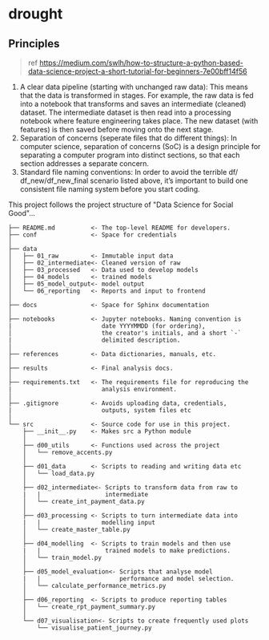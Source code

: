 # drought

## Principles
> ref https://medium.com/swlh/how-to-structure-a-python-based-data-science-project-a-short-tutorial-for-beginners-7e00bff14f56

1. A clear data pipeline (starting with unchanged raw data): This means that the data is transformed in stages. For example, the raw data is fed into a notebook that transforms and saves an intermediate (cleaned) dataset. The intermediate dataset is then read into a processing notebook where feature engineering takes place. The new dataset (with features) is then saved before moving onto the next stage.
2. Separation of concerns (seperate files that do different things): In computer science, separation of concerns (SoC) is a design principle for separating a computer program into distinct sections, so that each section addresses a separate concern.
3. Standard file naming conventions: In order to avoid the terrible df/ df_new/df_new_final scenario listed above, it’s important to build one consistent file naming system before you start coding.

This project follows the project structure of "Data Science for Social Good"...

```
├── README.md          <- The top-level README for developers.
├── conf               <- Space for credentials
│
├── data
│   ├── 01_raw         <- Immutable input data
│   ├── 02_intermediate<- Cleaned version of raw
│   ├── 03_processed   <- Data used to develop models
│   ├── 04_models      <- trained models
│   ├── 05_model_output<- model output
│   └── 06_reporting   <- Reports and input to frontend
│
├── docs               <- Space for Sphinx documentation
│
├── notebooks          <- Jupyter notebooks. Naming convention is
|                         date YYYYMMDD (for ordering),
│                         the creator's initials, and a short `-` 
|                         delimited description.
│
├── references         <- Data dictionaries, manuals, etc. 
│
├── results            <- Final analysis docs.
│
├── requirements.txt   <- The requirements file for reproducing the 
|                         analysis environment.
│
├── .gitignore         <- Avoids uploading data, credentials, 
|                         outputs, system files etc
│
└── src                <- Source code for use in this project.
    ├── __init__.py    <- Makes src a Python module
    │
    ├── d00_utils      <- Functions used across the project
    │   └── remove_accents.py
    │
    ├── d01_data       <- Scripts to reading and writing data etc
    │   └── load_data.py
    │
    ├── d02_intermediate<- Scripts to transform data from raw to 
    |   |                  intermediate
    │   └── create_int_payment_data.py
    │
    ├── d03_processing <- Scripts to turn intermediate data into 
    |   |                 modelling input
    │   └── create_master_table.py
    │
    ├── d04_modelling  <- Scripts to train models and then use 
    |   |                  trained models to make predictions. 
    │   └── train_model.py
    │
    ├── d05_model_evaluation<- Scripts that analyse model 
    |   |                      performance and model selection.
    │   └── calculate_performance_metrics.py
    │    
    ├── d06_reporting  <- Scripts to produce reporting tables
    │   └── create_rpt_payment_summary.py
    │
    └── d07_visualisation<- Scripts to create frequently used plots
        └── visualise_patient_journey.py
```


